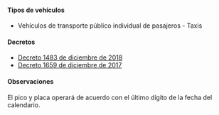 #### Tipos de vehículos

- Vehículos de transporte público individual de pasajeros - Taxis

#### Decretos

- [Decreto 1483 de diciembre de 2018](http://www.transitocartagena.gov.co/links/Decretos/Decretos_2018/Decreto_1483.PDF)
- [Decreto 1659 de diciembre de 2017](https://pyphoy.s3.amazonaws.com/docs/cartagena/decreto-1659-de-diciembre-de-2017.pdf)

#### Observaciones

El pico y placa operará de acuerdo con el último dígito de la fecha del calendario.
